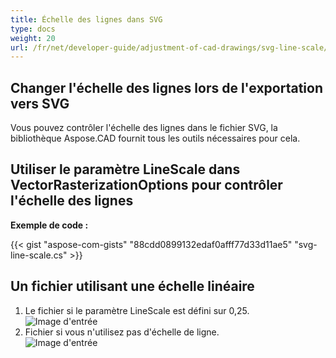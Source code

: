 ```yaml
---
title: Échelle des lignes dans SVG
type: docs
weight: 20
url: /fr/net/developer-guide/adjustment-of-cad-drawings/svg-line-scale/
---
```


## **Changer l'échelle des lignes lors de l'exportation vers SVG**

Vous pouvez contrôler l'échelle des lignes dans le fichier SVG, la bibliothèque Aspose.CAD fournit tous les outils nécessaires pour cela.

## **Utiliser le paramètre LineScale dans VectorRasterizationOptions pour contrôler l'échelle des lignes**

**Exemple de code :**

{{< gist "aspose-com-gists" "88cdd0899132edaf0afff77d33d11ae5" "svg-line-scale.cs" >}}

## Un fichier utilisant une échelle linéaire
1. Le fichier si le paramètre LineScale est défini sur 0,25.<br>
![Image d'entrée](/_assets/guide/svg/line_scale_0.25.png)<br>
1. Fichier si vous n'utilisez pas d'échelle de ligne.<br>
![Image d'entrée](/_assets/guide/svg/basic_options.png)<br>
